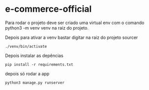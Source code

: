 # e-commerce-official


Para rodar o projeto deve ser criado uma virtual env com o comando python3 -m venv venv na raiz do projeto.

Depois para ativar a venv bastar digitar na raiz do projeto sourcer 

<code>./venv/bin/activate </code>

Depois instalar as depências

<code>pip install -r requirements.txt</code>

depois só rodar a app

<code>python3 manage.py runserver</code>
